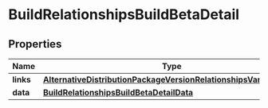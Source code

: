 

# BuildRelationshipsBuildBetaDetail


## Properties

| Name | Type | Description | Notes |
|------------ | ------------- | ------------- | -------------|
|**links** | [**AlternativeDistributionPackageVersionRelationshipsVariantsLinks**](AlternativeDistributionPackageVersionRelationshipsVariantsLinks.md) |  |  [optional] |
|**data** | [**BuildRelationshipsBuildBetaDetailData**](BuildRelationshipsBuildBetaDetailData.md) |  |  [optional] |



